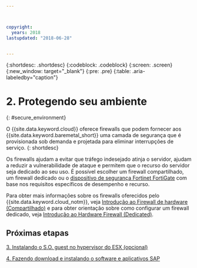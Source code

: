 ```yaml
---



copyright:
  years: 2018
lastupdated: "2018-06-28"


---
```


{:shortdesc: .shortdesc}
{:codeblock: .codeblock}
{:screen: .screen}
{:new_window: target="_blank"}
{:pre: .pre}
{:table: .aria-labeledby="caption"}

# 2. Protegendo seu ambiente
{: #secure_environment}

O {{site.data.keyword.cloud}} oferece firewalls que podem fornecer aos {{site.data.keyword.baremetal_short}} uma camada de segurança que é provisionada sob demanda e projetada para eliminar interrupções de serviço.
{: shortdesc}

Os firewalls ajudam a evitar que tráfego indesejado atinja o servidor, ajudam a reduzir a vulnerabilidade de ataque e permitem que o recurso do servidor seja dedicado ao seu uso. É possível escolher um firewall compartilhado, um firewall dedicado ou o [dispositivo de segurança Fortinet FortiGate](https://console.bluemix.net/docs/infrastructure/fortigate-10g/getting-started.html#getting-started-with-fortigate-security-appliance-10gbs) com base nos requisitos específicos de desempenho e recurso.

Para obter mais informações sobre os firewalls oferecidos pelo {{site.data.keyword.cloud_notm}}, veja [Introdução ao Firewall de hardware (Compartilhado)](https://console.bluemix.net/docs/infrastructure/hardware-firewall-shared/getting-started.html#getting-started) e para obter orientação sobre como configurar um firewall dedicado, veja [Introdução ao Hardware Firewall (Dedicated)](https://console.bluemix.net/docs/infrastructure/hardware-firewall-dedicated/getting-started.html#getting-started).

## Próximas etapas

  [3. Instalando o S.O. guest no hypervisor do ESX (opcional)](/docs/infrastructure/sap-netweaver/sap-installing-guest-operating-system-VMware-deployments.html)

  [4. Fazendo download e instalando o software e aplicativos SAP](/docs/infrastructure/sap-netweaver/sap-installing-SAP-landscape.html)
  
  
